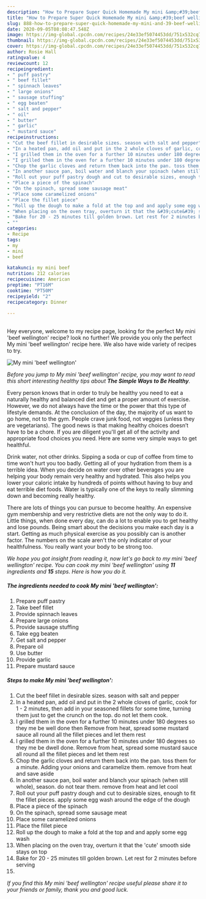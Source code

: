 ```yaml
---
description: "How to Prepare Super Quick Homemade My mini &amp;#39;beef wellington&amp;#39;"
title: "How to Prepare Super Quick Homemade My mini &amp;#39;beef wellington&amp;#39;"
slug: 888-how-to-prepare-super-quick-homemade-my-mini-and-39-beef-wellington-and-39
date: 2020-09-05T08:08:47.548Z
image: https://img-global.cpcdn.com/recipes/24e33ef5074453dd/751x532cq70/my-mini-beef-wellington-recipe-main-photo.jpg
thumbnail: https://img-global.cpcdn.com/recipes/24e33ef5074453dd/751x532cq70/my-mini-beef-wellington-recipe-main-photo.jpg
cover: https://img-global.cpcdn.com/recipes/24e33ef5074453dd/751x532cq70/my-mini-beef-wellington-recipe-main-photo.jpg
author: Rosie Hall
ratingvalue: 4
reviewcount: 12
recipeingredient:
- " puff pastry"
- " beef fillet"
- " spinnach leaves"
- " large onions"
- " sausage stuffing"
- " egg beaten"
- " salt and pepper"
- " oil"
- " butter"
- " garlic"
- " mustard sauce"
recipeinstructions:
- "Cut the beef fillet in desirable sizes. season with salt and pepper"
- "In a heated pan, add oil and put in the 2 whole cloves of garlic, cook for 1 - 2 minutes, then add in your seasoned fillets for some time, turning them just to get the crunch on the top. do not let them cook."
- "I grilled them in the oven for a further 10 minutes under 180 degrees so they me be well done then Remove from heat, spread some mustard sauce all round all the fillet pieces and let them rest"
- "I grilled them in the oven for a further 10 minutes under 180 degrees so they me be dwell done. Remove from heat, spread some mustard sauce all round all the fillet pieces and let them rest"
- "Chop the garlic cloves and return them back into the pan. toss them for a minute. Adding your onions and caramelize them. remove from heat and save aside"
- "In another sauce pan, boil water and blanch your spinach (when still whole), season. do not tear them. remove from heat and let cool"
- "Roll out your puff pastry dough and cut to desirable sizes, enough to fit the fillet pieces. apply some egg wash around the edge of the dough"
- "Place a piece of the spinach"
- "On the spinach, spread some sausage meat"
- "Place some caramelized onions"
- "Place the fillet piece"
- "Roll up the dough to make a fold at the top and and apply some egg wash"
- "When placing on the oven tray, overturn it that the &#39;cute&#39; smooth side stays on top"
- "Bake for 20 - 25 minutes till golden brown. Let rest for 2 minutes before serving"
- ""
categories:
- Recipe
tags:
- my
- mini
- beef

katakunci: my mini beef 
nutrition: 212 calories
recipecuisine: American
preptime: "PT16M"
cooktime: "PT50M"
recipeyield: "2"
recipecategory: Dinner

---
```

<br>
Hey everyone, welcome to my recipe page, looking for the perfect My mini &#39;beef wellington&#39; recipe? look no further! We provide you only the perfect My mini &#39;beef wellington&#39; recipe here. We also have wide variety of recipes to try.
<br>


![My mini &#39;beef wellington&#39;](https://img-global.cpcdn.com/recipes/24e33ef5074453dd/751x532cq70/my-mini-beef-wellington-recipe-main-photo.jpg)

<i>Before you jump to My mini &#39;beef wellington&#39; recipe, you may want to read this short interesting healthy tips about <strong>The Simple Ways to Be Healthy</strong>.</i>

Every person knows that in order to truly be healthy you need to eat a naturally healthy and balanced diet and get a proper amount of exercise. However, we do not always have the time or the power that this type of lifestyle demands. At the conclusion of the day, the majority of us want to go home, not to the gym. People crave junk food, not veggies (unless they are vegetarians). The good news is that making healthy choices doesn’t have to be a chore. If you are diligent you'll get all of the activity and appropriate food choices you need. Here are some very simple ways to get healthful.

Drink water, not other drinks. Sipping a soda or cup of coffee from time to time won't hurt you too badly. Getting all of your hydration from them is a terrible idea. When you decide on water over other beverages you are helping your body remain very healthy and hydrated. This also helps you lower your caloric intake by hundreds of points without having to buy and eat terrible diet foods. Water is typically one of the keys to really slimming down and becoming really healthy.

There are lots of things you can pursue to become healthy. An expensive gym membership and very restrictive diets are not the only way to do it. Little things, when done every day, can do a lot to enable you to get healthy and lose pounds. Being smart about the decisions you make each day is a start. Getting as much physical exercise as you possibly can is another factor. The numbers on the scale aren't the only indicator of your healthfulness. You really want your body to be strong too. 


<i>We hope you got insight from reading it, now let's go back to my mini &#39;beef wellington&#39; recipe. You can cook my mini &#39;beef wellington&#39; using <strong>11</strong> ingredients and <strong>15</strong> steps. Here is how you do it.
</i>

##### The ingredients needed to cook My mini &#39;beef wellington&#39;:

1. Prepare  puff pastry
1. Take  beef fillet
1. Provide  spinnach leaves
1. Prepare  large onions
1. Provide  sausage stuffing
1. Take  egg beaten
1. Get  salt and pepper
1. Prepare  oil
1. Use  butter
1. Provide  garlic
1. Prepare  mustard sauce


##### Steps to make My mini &#39;beef wellington&#39;:

1. Cut the beef fillet in desirable sizes. season with salt and pepper
1. In a heated pan, add oil and put in the 2 whole cloves of garlic, cook for 1 - 2 minutes, then add in your seasoned fillets for some time, turning them just to get the crunch on the top. do not let them cook.
1. I grilled them in the oven for a further 10 minutes under 180 degrees so they me be well done then Remove from heat, spread some mustard sauce all round all the fillet pieces and let them rest
1. I grilled them in the oven for a further 10 minutes under 180 degrees so they me be dwell done. Remove from heat, spread some mustard sauce all round all the fillet pieces and let them rest
1. Chop the garlic cloves and return them back into the pan. toss them for a minute. Adding your onions and caramelize them. remove from heat and save aside
1. In another sauce pan, boil water and blanch your spinach (when still whole), season. do not tear them. remove from heat and let cool
1. Roll out your puff pastry dough and cut to desirable sizes, enough to fit the fillet pieces. apply some egg wash around the edge of the dough
1. Place a piece of the spinach
1. On the spinach, spread some sausage meat
1. Place some caramelized onions
1. Place the fillet piece
1. Roll up the dough to make a fold at the top and and apply some egg wash
1. When placing on the oven tray, overturn it that the &#39;cute&#39; smooth side stays on top
1. Bake for 20 - 25 minutes till golden brown. Let rest for 2 minutes before serving
1. 


<i>If you find this My mini &#39;beef wellington&#39; recipe useful please share it to your friends or family, thank you and good luck.</i>
